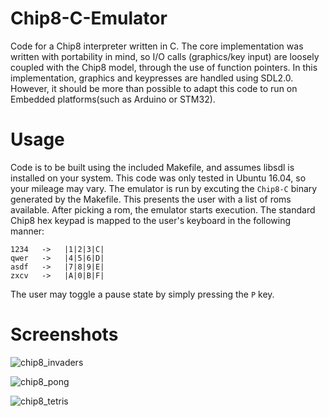
# Chip8-C-Emulator
Code for a Chip8 interpreter written in C. The core implementation was
written with portability in mind, so I/O calls (graphics/key input) are
loosely coupled with the Chip8 model, through the use of function pointers. 
In this implementation, graphics and keypresses are handled using SDL2.0. 
However, it should be more than possible to adapt this code to run on Embedded 
platforms(such as Arduino or STM32).

# Usage
Code is to be built using the included Makefile, and assumes libsdl is 
installed on your system. This code was only tested in Ubuntu 16.04, so
your mileage may vary. The emulator is run by excuting the `Chip8-C` binary
generated by the Makefile. This presents the user with a list of roms available.
After picking a rom, the emulator starts execution. The standard Chip8 hex keypad 
is mapped to the user's keyboard in the following manner:

```
1234   ->   |1|2|3|C|
qwer   ->   |4|5|6|D|
asdf   ->   |7|8|9|E|
zxcv   ->   |A|0|B|F|
```

The user may toggle a pause state by simply pressing the `P` key.

# Screenshots
![chip8_invaders](https://user-images.githubusercontent.com/8182077/45005679-74040b00-afba-11e8-92e9-753823941374.png)

![chip8_pong](https://user-images.githubusercontent.com/8182077/45005739-b7f71000-afba-11e8-809c-87f24716a80f.png)

![chip8_tetris](https://user-images.githubusercontent.com/8182077/45005758-c9401c80-afba-11e8-8e92-5140506dac78.png)
